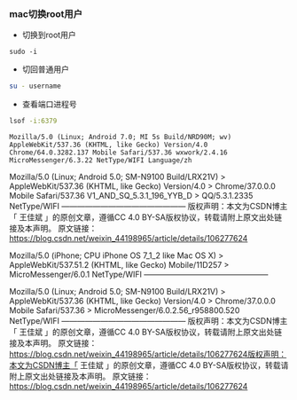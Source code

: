 ### mac切换root用户

* 切换到root用户

```shell
sudo -i
```

* 切回普通用户

```sh
su - username
```

* 查看端口进程号

```sh
lsof -i:6379
```







```undefined
Mozilla/5.0 (Linux; Android 7.0; MI 5s Build/NRD90M; wv) AppleWebKit/537.36 (KHTML, like Gecko) Version/4.0 Chrome/64.0.3282.137 Mobile Safari/537.36 wxwork/2.4.16 MicroMessenger/6.3.22 NetType/WIFI Language/zh
```



Mozilla/5.0 (Linux; Android 5.0; SM-N9100 Build/LRX21V) > AppleWebKit/537.36 (KHTML, like Gecko) Version/4.0 > Chrome/37.0.0.0 Mobile Safari/537.36 V1_AND_SQ_5.3.1_196_YYB_D > QQ/5.3.1.2335 NetType/WIFI
————————————————
版权声明：本文为CSDN博主「 王佳斌 」的原创文章，遵循CC 4.0 BY-SA版权协议，转载请附上原文出处链接及本声明。
原文链接：https://blog.csdn.net/weixin_44198965/article/details/106277624

Mozilla/5.0 (iPhone; CPU iPhone OS 7_1_2 like Mac OS X) > AppleWebKit/537.51.2 (KHTML, like Gecko) Mobile/11D257 > MicroMessenger/6.0.1 NetType/WIFI
————————————————





Mozilla/5.0 (Linux; Android 5.0; SM-N9100 Build/LRX21V) > AppleWebKit/537.36 (KHTML, like Gecko) Version/4.0 > Chrome/37.0.0.0 Mobile Safari/537.36 > MicroMessenger/6.0.2.56_r958800.520 NetType/WIFI
————————————————
版权声明：本文为CSDN博主「 王佳斌 」的原创文章，遵循CC 4.0 BY-SA版权协议，转载请附上原文出处链接及本声明。
原文链接：https://blog.csdn.net/weixin_44198965/article/details/106277624版权声明：本文为CSDN博主「 王佳斌 」的原创文章，遵循CC 4.0 BY-SA版权协议，转载请附上原文出处链接及本声明。
原文链接：https://blog.csdn.net/weixin_44198965/article/details/106277624
